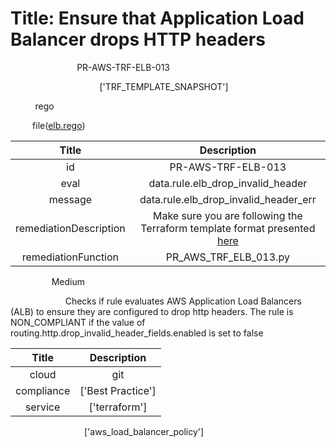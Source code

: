 



# Title: Ensure that Application Load Balancer drops HTTP headers


***<font color="white">Master Test Id:</font>*** PR-AWS-TRF-ELB-013

***<font color="white">Master Snapshot Id:</font>*** ['TRF_TEMPLATE_SNAPSHOT']

***<font color="white">type:</font>*** rego

***<font color="white">rule:</font>*** file([elb.rego])  
  
  
  
  

|Title|Description|
| :---: | :---: |
|id|PR-AWS-TRF-ELB-013|
|eval|data.rule.elb_drop_invalid_header|
|message|data.rule.elb_drop_invalid_header_err|
|remediationDescription|Make sure you are following the Terraform template format presented <a href='https://registry.terraform.io/providers/hashicorp/aws/latest/docs/resources/load_balancer_listener_policy' target='_blank'>here</a>|
|remediationFunction|PR_AWS_TRF_ELB_013.py|


***<font color="white">Severity:</font>*** Medium

***<font color="white">Description:</font>*** Checks if rule evaluates AWS Application Load Balancers (ALB) to ensure they are configured to drop http headers. The rule is NON_COMPLIANT if the value of routing.http.drop_invalid_header_fields.enabled is set to false  
  
  

|Title|Description|
| :---: | :---: |
|cloud|git|
|compliance|['Best Practice']|
|service|['terraform']|


***<font color="white">Resource Types:</font>*** ['aws_load_balancer_policy']


[elb.rego]: https://github.com/prancer-io/prancer-compliance-test/tree/master/aws/terraform/elb.rego
